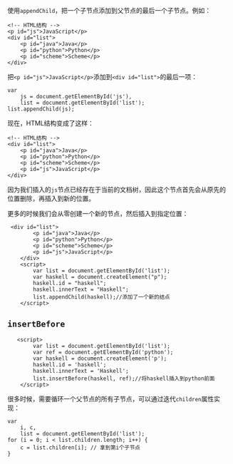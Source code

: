 使用`appendChild`，把一个子节点添加到父节点的最后一个子节点。例如：

```
<!-- HTML结构 -->
<p id="js">JavaScript</p>
<div id="list">
    <p id="java">Java</p>
    <p id="python">Python</p>
    <p id="scheme">Scheme</p>
</div>
```

把`<p id="js">JavaScript</p>`添加到`<div id="list">`的最后一项：

```
var
    js = document.getElementById('js'),
    list = document.getElementById('list');
list.appendChild(js);
```

现在，HTML结构变成了这样：

```
<!-- HTML结构 -->
<div id="list">
    <p id="java">Java</p>
    <p id="python">Python</p>
    <p id="scheme">Scheme</p>
    <p id="js">JavaScript</p>
</div>
```

因为我们插入的`js`节点已经存在于当前的文档树，因此这个节点首先会从原先的位置删除，再插入到新的位置。

更多的时候我们会从零创建一个新的节点，然后插入到指定位置：
```
 <div id="list">
        <p id="java">Java</p>
        <p id="python">Python</p>
        <p id="scheme">Scheme</p>
        <p id="js">JavaScript</p>
    </div>
    <script>
        var list = document.getElementById('list');
        var haskell = document.createElement("p");
        haskell.id = "haskell";
        haskell.innerText = "Haskell";
        list.appendChild(haskell);//添加了一个新的结点
    </script>
```

## `insertBefore`

```
   <script>
        var list = document.getElementById('list');
        var ref = document.getElementById('python');
        var haskell = document.createElement('p');
        haskell.id = 'haskell';
        haskell.innerText = 'Haskell';
        list.insertBefore(haskell, ref);//将haskell插入到python前面
    </script>
```

很多时候，需要循环一个父节点的所有子节点，可以通过迭代`children`属性实现：

```
var
    i, c,
    list = document.getElementById('list');
for (i = 0; i < list.children.length; i++) {
    c = list.children[i]; // 拿到第i个子节点
}
```
